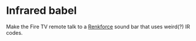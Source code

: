 # Infrared babel

Make the Fire TV remote talk to a [Renkforce](https://www.conrad.com/p/renkforce-tb230-soundbar-black-bluetooth-nfc-wall-brackets-1384497)
sound bar that uses weird(?) IR codes.

